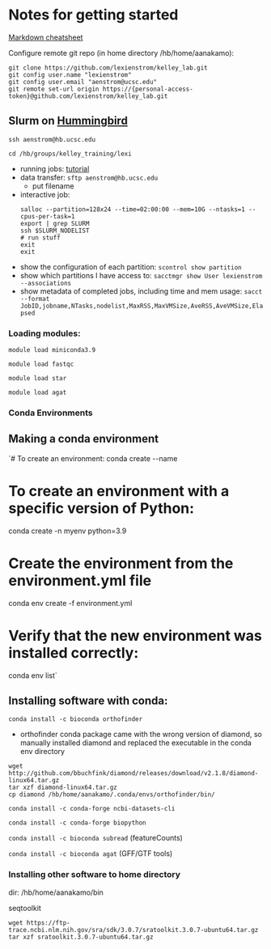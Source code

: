 # Notes for getting started

[Markdown cheatsheet](https://www.markdownguide.org/cheat-sheet/)

Configure remote git repo (in home directory /hb/home/aanakamo): 
~~~
git clone https://github.com/lexienstrom/kelley_lab.git
git config user.name "lexienstrom"
git config user.email "aenstrom@ucsc.edu" 
git remote set-url origin https://{personal-access-token}@github.com/lexienstrom/kelley_lab.git
~~~

## Slurm on [Hummingbird](https://hummingbird.ucsc.edu/) 

`ssh aenstrom@hb.ucsc.edu`

`cd /hb/groups/kelley_training/lexi`

- running jobs: [tutorial](https://hummingbird.ucsc.edu/documentation/creating-scripts-to-run-jobs/)
- data transfer: `sftp aenstrom@hb.ucsc.edu`
    - put filename
- interactive job:
    ~~~
    salloc --partition=128x24 --time=02:00:00 --mem=10G --ntasks=1 --cpus-per-task=1
    export | grep SLURM
    ssh $SLURM_NODELIST
    # run stuff
    exit
    exit
    ~~~
- show the configuration of each partition: `scontrol show partition`
- show which partitions I have access to: `sacctmgr show User lexienstrom --associations`
- show metadata of completed jobs, including time and mem usage: `sacct  --format JobID,jobname,NTasks,nodelist,MaxRSS,MaxVMSize,AveRSS,AveVMSize,Elapsed`


### Loading modules:

`module load miniconda3.9`

`module load fastqc`

`module load star`

`module load agat`

### Conda Environments
## Making a conda environment

`# To create an environment:
conda create --name <my-env>

# To create an environment with a specific version of Python:
conda create -n myenv python=3.9

# Create the environment from the environment.yml file
conda env create -f environment.yml

# Verify that the new environment was installed correctly:
conda env list`

## Installing software with conda:

`conda install -c bioconda orthofinder`
- orthofinder conda package came with the wrong version of diamond, so manually installed diamond and replaced the executable in the conda env directory

~~~
wget http://github.com/bbuchfink/diamond/releases/download/v2.1.8/diamond-linux64.tar.gz
tar xzf diamond-linux64.tar.gz
cp diamond /hb/home/aanakamo/.conda/envs/orthofinder/bin/
~~~

`conda install -c conda-forge ncbi-datasets-cli`

`conda install -c conda-forge biopython`

`conda install -c bioconda subread` (featureCounts)

`conda install -c bioconda agat` (GFF/GTF tools)

### Installing other software to home directory
dir: /hb/home/aanakamo/bin

seqtoolkit
~~~
wget https://ftp-trace.ncbi.nlm.nih.gov/sra/sdk/3.0.7/sratoolkit.3.0.7-ubuntu64.tar.gz
tar xzf sratoolkit.3.0.7-ubuntu64.tar.gz
~~~
